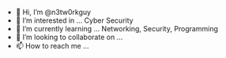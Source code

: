 - 👋 Hi, I’m @n3tw0rkguy
- 👀 I’m interested in ... Cyber Security
- 🌱 I’m currently learning ... Networking, Security, Programming
- 💞️ I’m looking to collaborate on ...
- 📫 How to reach me ... 

<!---
n3tw0rkguy/n3tw0rkguy is a ✨ special ✨ repository because its `README.md` (this file) appears on your GitHub profile.
You can click the Preview link to take a look at your changes.
--->

